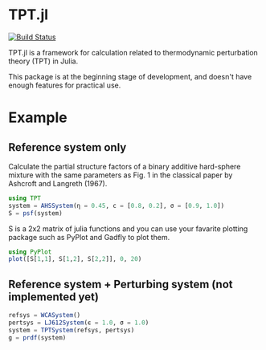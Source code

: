 # TPT.jl

[![Build Status](https://travis-ci.com/hasundue/TPT.jl.svg?branch=master)](https://travis-ci.com/hasundue/TPT.jl)

TPT.jl is a framework for calculation related to thermodynamic perturbation theory (TPT) in Julia.

This package is at the beginning stage of development, and doesn't have enough features for practical use.

# Example

## Reference system only

Calculate the partial structure factors of a binary additive hard-sphere mixture with the same parameters as Fig. 1 in the classical paper by Ashcroft and Langreth (1967).

```julia
using TPT
system = AHSSystem(η = 0.45, c = [0.8, 0.2], σ = [0.9, 1.0])
S = psf(system)
```

S is a 2x2 matrix of julia functions and you can use your favarite plotting package such as PyPlot and Gadfly to plot them.

```julia
using PyPlot
plot([S[1,1], S[1,2], S[2,2]], 0, 20)
```

## Reference system + Perturbing system (not implemented yet)

```julia
refsys = WCASystem()
pertsys = LJ612System(ϵ = 1.0, σ = 1.0)
system = TPTSystem(refsys, pertsys)
g = prdf(system)
```
